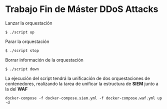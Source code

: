 # Trabajo Fin de Máster DDoS Attacks
Lanzar la orquestación
```console
$ ./script up
```
Parar la orquestación
```console
$ ./script stop
```
Borrar información de la orquestación
```console
$ ./script down
```
La ejecución del script tendrá la unificación de dos orquestaciones de contenedores, realizando la tarea de unificar la estructura de **SIEM** junto a la del **WAF**
```
docker-compose -f docker-compose.siem.yml -f docker-compose.waf.yml up -d
```